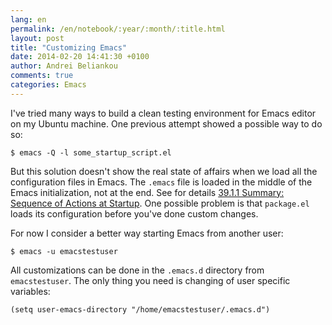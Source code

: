 ```yaml
---
lang: en
permalink: /en/notebook/:year/:month/:title.html
layout: post
title: "Customizing Emacs"
date: 2014-02-20 14:41:30 +0100
author: Andrei Beliankou
comments: true
categories: Emacs
---
```


I've tried many ways to build a clean testing environment for Emacs editor on my
Ubuntu machine. One previous attempt showed a possible way to do so:

``` shell
$ emacs -Q -l some_startup_script.el
```

But this solution doesn't show the real state of affairs when we load all the configuration files in Emacs. The <code>.emacs</code> file is loaded in the middle of the Emacs initialization, not at the end. See for details [39.1.1 Summary: Sequence of Actions at Startup](https://www.gnu.org/software/emacs/manual/html_node/elisp/Startup-Summary.html#Startup-Summary). One possible problem is that <code>package.el</code> loads its configuration before you've done custom changes.

For now I consider a better way starting Emacs from another user:

``` shell
$ emacs -u emacstestuser
```

All customizations can be done in the <code>.emacs.d</code> directory from <code>emacstestuser</code>.
The only thing you need is changing of user specific variables:

``` emacs-lisp
(setq user-emacs-directory "/home/emacstestuser/.emacs.d")
```
